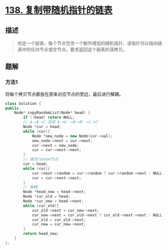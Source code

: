 # [138. 复制带随机指针的链表](https://leetcode-cn.com/problems/copy-list-with-random-pointer/)

## 描述
> 给定一个链表，每个节点包含一个额外增加的随机指针，该指针可以指向链表中的任何节点或空节点。要求返回这个链表的深拷贝。 

## 题解

### 方法1

将每个拷贝节点都放在原来对应节点的旁边，最后进行解耦。

```c++
class Solution {
public:
    Node* copyRandomList(Node* head) {
        if (!head) return NULL;
        // A->B->C 变成 A->A'->B->B'->C->C'
        Node *cur = head;
        while (cur){
            Node *new_node = new Node(cur->val);
            new_node->next = cur->next;
            cur->next = new_node;
            cur = cur->next->next;
        }
        // 填充random节点
        cur = head;
        while (cur){
            cur->next->random = cur->random ? cur->random->next : NULL;
            cur = cur->next->next;
        }
        // 解耦
        Node *head_new = head->next;
        Node *cur_old = head;
        Node *cur_new = head->next;
        while (cur_old){
            cur_old->next = cur_new->next;
            cur_new->next = cur_old->next ? cur_old->next->next : NULL;
            cur_old = cur_old->next;
            cur_new = cur_new->next;
        }
        return head_new;
    }
};
```

